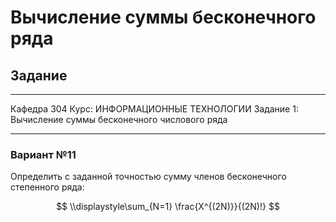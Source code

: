 # Вычисление суммы бесконечного ряда

## Задание

---

Кафедра 304    Курс: ИНФОРМАЦИОННЫЕ ТЕХНОЛОГИИ
Задание 1: Вычисление суммы бесконечного числового ряда

---

### Вариант №11

Определить с заданной точностью сумму членов бесконечного степенного ряда:

$$ \\displaystyle\sum_{N=1} \frac{X^{(2N)}}{(2N)!} $$
